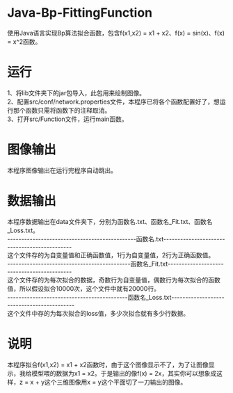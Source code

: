 # Java-Bp-FittingFunction
使用Java语言实现Bp算法拟合函数，包含f(x1,x2) = x1 + x2、f(x) = sin(x)、f(x) = x^2函数。
# 运行
1、将lib文件夹下的jar包导入，此包用来绘制图像。<br>
2、配置src/conf/network.properties文件，本程序已将各个函数配置好了，想运行那个函数只需将函数下的注释取消。<br>
3、打开src/Function文件，运行main函数。<br>
# 图像输出
本程序图像输出在运行完程序自动跳出。
# 数据输出
本程序数据输出在data文件夹下，分别为函数名.txt、函数名_Fit.txt、函数名_Loss.txt。<br>
----------------------------------------------函数名.txt---------------------------------------------<br>
这个文件存的为自变量值和正确函数值，1行为自变量值，2行为正确函数值。<br>
--------------------------------------------函数名_Fit.txt-------------------------------------------<br>
这个文件存的为每次拟合的数据，奇数行为自变量值，偶数行为每次拟合的函数值，所以假设拟合10000次，这个文件中就有20000行。<br>
-------------------------------------------函数名_Loss.txt-------------------------------------------<br>
这个文件中存的为每次拟合的loss值，多少次拟合就有多少行数据。<br>
# 说明
本程序拟合f(x1,x2) = x1 + x2函数时，由于这个图像显示不了，为了让图像显示，我给模型喂的数据为x1 = x2。于是输出的像f(x) = 2x，其实你可以想象成这样，z = x + y这个三维图像用x = y这个平面切了一刀输出的图像。
